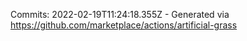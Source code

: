 Commits: 2022-02-19T11:24:18.355Z - Generated via https://github.com/marketplace/actions/artificial-grass
<br>
